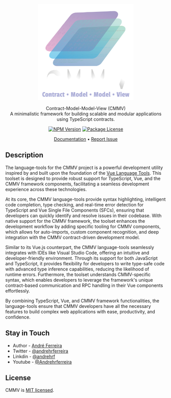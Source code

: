 <p align="center">
  <a href="https://cmmv.io/" target="blank"><img src="https://raw.githubusercontent.com/andrehrferreira/cmmv/main/public/assets/logo_CMMV_negativa.svg" width="300" alt="CMMV Logo" /></a>
</p>
<p align="center">Contract-Model-Model-View (CMMV) <br/> A minimalistic framework for building scalable and modular applications using TypeScript contracts.</p>
<p align="center">
    <a href="https://www.npmjs.com/package/@cmmv/core"><img src="https://img.shields.io/npm/v/@cmmv/core.svg" alt="NPM Version" /></a>
    <a href="https://github.com/andrehrferreira/cmmv/blob/main/LICENSE"><img src="https://img.shields.io/npm/l/@cmmv/core.svg" alt="Package License" /></a>
</p>

<p align="center">
  <a href="https://cmmv.io">Documentation</a> &bull;
  <a href="https://github.com/andrehrferreira/cmmv-language-tools/issues">Report Issue</a>
</p>

## Description

The language-tools for the CMMV project is a powerful development utility inspired by and built upon the foundation of the [Vue Language Tools](https://github.com/vuejs/language-tools). This toolset is designed to provide robust support for TypeScript, Vue, and the CMMV framework components, facilitating a seamless development experience across these technologies.

At its core, the CMMV language-tools provide syntax highlighting, intelligent code completion, type checking, and real-time error detection for TypeScript and Vue Single File Components (SFCs), ensuring that developers can quickly identify and resolve issues in their codebase. With native support for the CMMV framework, the toolset enhances the development workflow by adding specific tooling for CMMV components, which allows for auto-imports, custom component recognition, and deep integration with the CMMV contract-driven development model.

Similar to its Vue.js counterpart, the CMMV language-tools seamlessly integrates with IDEs like Visual Studio Code, offering an intuitive and developer-friendly environment. Through its support for both JavaScript and TypeScript, it provides flexibility for developers to write type-safe code with advanced type inference capabilities, reducing the likelihood of runtime errors. Furthermore, the toolset understands CMMV-specific syntax, which enables developers to leverage the framework's unique contract-based communication and RPC handling in their Vue components effortlessly.

By combining TypeScript, Vue, and CMMV framework functionalities, the language-tools ensure that CMMV developers have all the necessary features to build complex web applications with ease, productivity, and confidence.

## Stay in Touch

- Author - [André Ferreira](https://github.com/andrehrferreira)
- Twitter - [@andrehrferreira](https://twitter.com/andrehrferreira)
- Linkdin - [@andrehrf](https://www.linkedin.com/in/andrehrf)
- Youtube - [@Andrehrferreira](https://www.youtube.com/@Andrehrferreira)

## License

CMMV is [MIT licensed](LICENSE).
